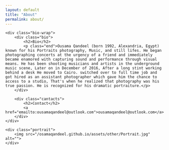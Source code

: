 ```yaml
---
layout: default
title: "About"
permalink: about/
---
```



<section class="about">

	<div class="bio-wrap">
		<div class="bio">
			<h2>Bio</h2>
			<p class="end">Ousama Qandeel (born 1992, Alexandria, Egypt) known for his Portraits photography, Music, and still lifes. He began photographing concerts at the urgency of a friend and immediately became enamored with capturing sound and performance through visual means. He has been shooting musicians and artists in the underground music scene, Later on in December of 2016, After a long stint working behind a desk He moved to Cairo. switched over to full time job and got hired as an assistant photographer which gave him the chance to access to a studio, That's when he realized that photography was his true passion. He is recognized for his dramatic portraiture.</p>
		</div>

		<div class="cantacts">
			<h2>Contact</h2>
			<a href="emailto:ousamaqandeel@outlook.com">ousamaqandeel@outlook.com</a>
		</div>
	</div>

	<div class="portrait">
		<img src="/osamaqandeel.github.io/assets/other/Portrait.jpg" alt="">
	</div>

</section>
